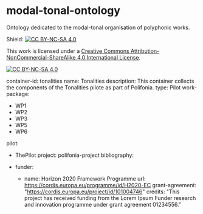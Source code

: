 # modal-tonal-ontology
Ontology dedicated to the modal-tonal organisation of polyphonic works.

Shield: [![CC BY-NC-SA 4.0][cc-by-nc-sa-shield]][cc-by-nc-sa]

This work is licensed under a
[Creative Commons Attribution-NonCommercial-ShareAlike 4.0 International License][cc-by-nc-sa].

[![CC BY-NC-SA 4.0][cc-by-nc-sa-image]][cc-by-nc-sa]

[cc-by-nc-sa]: http://creativecommons.org/licenses/by-nc-sa/4.0/
[cc-by-nc-sa-image]: https://licensebuttons.net/l/by-nc-sa/4.0/88x31.png
[cc-by-nc-sa-shield]: https://img.shields.io/badge/License-CC%20BY--NC--SA%204.0-lightgrey.svg


container-id: tonalities
name: Tonalities
description: This container collects the components of the Tonalities pilote as part of Polifonia.
type: Pilot
work-package: 
- WP1
- WP2
- WP3 
- WP5
- WP6

pilot:
- ThePilot
project: polifonia-project
bibliography:

- funder:
  - name: Horizon 2020 Framework Programme
    url: https://cordis.europa.eu/programme/id/H2020-EC
    grant-agreement: "https://cordis.europa.eu/project/id/101004746"
credits: "This project has received funding from the Lorem Ipsum Funder research and innovation programme under grant agreement 01234556."
